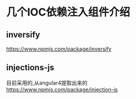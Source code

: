 # 几个IOC依赖注入组件介绍
## inversify
https://www.npmjs.com/package/inversify
## injections-js
目前采用的,从angular4提取出来的
https://www.npmjs.com/package/injection-js
